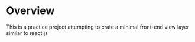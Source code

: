 # Overview #

This is a practice project attempting to crate a minimal front-end view layer similar to react.js
